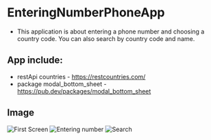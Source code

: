 # EnteringNumberPhoneApp
- This application is about entering a phone number and choosing a country code. You can also search by country code and name.

## App include:
- restApi countries - https://restcountries.com/
- package modal_bottom_sheet - https://pub.dev/packages/modal_bottom_sheet

## Image

![First Screen](https://drive.google.com/file/d/1cX4PuTsycPbBRZTJzLvpoakv9tLxK6w5/view?usp=share_link)
![Entering number](https://drive.google.com/file/d/13EAVzV-yu4vss3OUXgmU2M-9j0Mxu2OV/view?usp=share_link)
![Search](https://drive.google.com/file/d/13nC2qV-UMYP_pC86Lh6wOjWZ36J80Jj6/view?usp=share_link)



